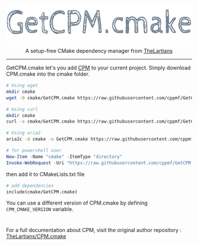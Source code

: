 <p align="center">
  <img src="https://github.com/cppmf/artwork/raw/master/banner/GetCPM.cmake/GetCPM.png" height="100" />
</p>

<p align="center">
  A setup-free CMake dependency manager from <a href="https://github.com/TheLartians/CPM.cmake">TheLartians</a>
</p>

---

GetCPM.cmake let's you add [CPM](https://github.com/TheLartians/CPM.cmake) to your current project. Simply download CPM.cmake into the cmake folder.

```bash
# Using wget
mkdir cmake
wget -O cmake/GetCPM.cmake https://raw.githubusercontent.com/cppmf/GetCPM.cmake/master/GetCPM.cmake
```

```bash
# Using curl
mkdir cmake
curl -o cmake/GetCPM.cmake https://raw.githubusercontent.com/cppmf/GetCPM.cmake/master/GetCPM.cmake
```

```bash
# Using aria2
aria2c -d cmake -o GetCPM.cmake https://raw.githubusercontent.com/cppmf/GetCPM.cmake/master/GetCPM.cmake
```

```powershell
# for powershell user
New-Item -Name "cmake" -ItemType "directory"
Invoke-WebRequest -Uri "https://raw.githubusercontent.com/cppmf/GetCPM.cmake/master/GetCPM.cmake" -OutFile "cmake/GetCPM.cmake" -ErrorAction Stop -Verbose
```

then add it to CMakeLists.txt file

```bash
# add dependencies
include(cmake/GetCPM.cmake)
```

You can use a different version of CPM.cmake by defining `CPM_CMAKE_VERSION` variable.

#

For a full documentation about CPM, visit the original author repository : [TheLartians/CPM.cmake](https://github.com/TheLartians/CPM.cmake)